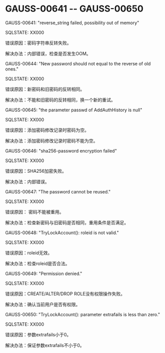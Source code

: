 # GAUSS-00641 -- GAUSS-00650

GAUSS-00641: "reverse\_string failed, possibility out of memory"

SQLSTATE: XX000

错误原因：密码字符串反转失败。

解决办法：内部错误，检查是否发生OOM。

GAUSS-00644: "New password should not equal to the reverse of old ones."

SQLSTATE: XX000

错误原因：新密码和旧密码的反转相同。

解决办法：不能和旧密码的反转相同，换一个新的重试。

GAUSS-00645: "the parameter passwd of AddAuthHistory is null"

SQLSTATE: XX000

错误原因：添加密码修改记录时密码为空。

解决办法：添加密码修改记录时密码不能为空。

GAUSS-00646: "sha256-password encryption failed"

SQLSTATE: XX000

错误原因：SHA256加密失败。

解决办法：内部错误。

GAUSS-00647: "The password cannot be reused."

SQLSTATE: XX000

错误原因： 密码不能被重用。

解决办法：检查新密码与旧密码是否相同，重用条件是否满足。

GAUSS-00648: "TryLockAccount\(\): roleid is not valid."

SQLSTATE: XX000

错误原因：roleid无效。

解决办法：检查roleid是否合法。

GAUSS-00649: "Permission denied."

SQLSTATE: XX000

错误原因：CREATE/ALTER/DROP ROLE没有权限操作失败。

解决办法：确认当前用户是否有权限。

GAUSS-00650: "TryLockAccount\(\): parameter extrafails is less than zero."

SQLSTATE: XX000

错误原因：参数extrafails小于0。

解决办法：保证参数extrafails不小于0。
